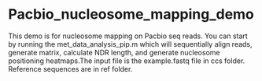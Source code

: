 # Pacbio_nucleosome_mapping_demo

This demo is for nucleosome mapping on Pacbio seq reads. You can start by running the met_data_analysis_pip.m which will sequentially align reads, generate matrix, calculate NDR length, and generate nucleosome positioning heatmaps.The input file is the example.fastq file in ccs folder. Reference sequences are in ref folder.

